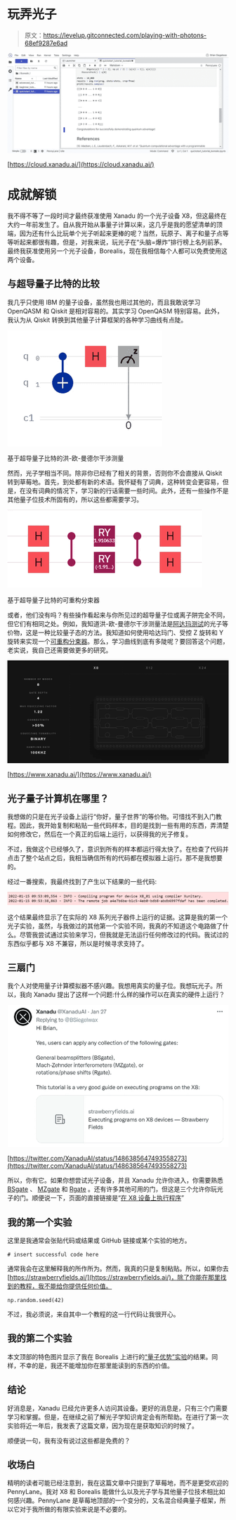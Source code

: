 # 玩弄光子

> 原文：<https://levelup.gitconnected.com/playing-with-photons-68ef9287e6ad>

![](img/f4f3416a76c096b66e2ff6843c752886.png)

[https://cloud.xanadu.ai/](https://cloud.xanadu.ai/)

# 成就解锁

我不得不等了一段时间才最终获准使用 Xanadu 的一个光子设备 X8，但这最终在大约一年前发生了。自从我开始从事量子计算以来，这几乎是我的愿望清单的顶端，因为还有什么比玩单个光子听起来更棒的呢？当然，玩原子、离子和量子点等等听起来都很有趣，但是，对我来说，玩光子在“头脑=爆炸”排行榜上名列前茅。最终我获准使用另一个光子设备，Borealis，现在我相信每个人都可以免费使用这两个设备。

## 与超导量子比特的比较

我几乎只使用 IBM 的量子设备，虽然我也用过其他的，而且我敢说学习 OpenQASM 和 Qiskit 是相对容易的。其实学习 OpenQASM 特别容易。此外，我认为从 Qiskit 转换到其他量子计算框架的各种学习曲线有点陡。

![](img/820aac51d646b7b0fb20f0d5286b9754.png)

基于超导量子比特的洪-欧-曼德尔干涉测量

然而，光子学相当不同。除非你已经有了相关的背景，否则你不会直接从 Qiskit 转到草莓地。首先，到处都有新的术语。我怀疑有了词典，这种转变会更容易，但是，在没有词典的情况下，学习新的行话需要一些时间。此外，还有一些操作不是其他量子位技术所固有的，所以这些都需要学习。

![](img/ae5061c099e3c4eb30b4e49e498dee35.png)

基于超导量子比特的可重构分束器

或者，他们没有吗？有些操作看起来与你所见过的超导量子位或离子阱完全不同，但它们有相同之处。例如，我知道洪-欧-曼德尔干涉测量法是[阿达玛测试](https://medium.com/@bsiegelwax/the-simplest-way-to-compare-single-qubit-quantum-states-8ddbefa5a93e)的光子等价物，这是一种比较量子态的方法。我知道如何使用哈达玛门、受控 Z 旋转和 Y 旋转来实现一个[可重构分束器](https://medium.com/gitconnected/amplitude-encoding-dd89dc84170d)。那么，学习曲线到底有多陡呢？要回答这个问题，老实说，我自己还需要做更多的研究。

![](img/ee41cd2a3392c64d7d62110a69da79b3.png)

[https://www.xanadu.ai/](https://www.xanadu.ai/)

## 光子量子计算机在哪里？

我想做的只是在光子设备上运行“你好，量子世界”的等价物。可惜找不到入门教程。因此，我开始复制和粘贴一些代码样本，目的是找到一些有用的东西，弄清楚如何修改它，然后在一个真正的后端上运行，以获得我的光子修复。

不过，我做这个已经够久了，意识到所有的样本都运行得太快了。在检查了代码并点击了整个站点之后，我相当确信所有的代码都在模拟器上运行。那不是我想要的。

经过一番搜索，我最终找到了产生以下结果的一些代码:

![](img/b41fcb4d8115485064bff58dae7f87ee.png)

这个结果最终显示了在实际的 X8 系列光子器件上运行的证据。这算是我的第一个光子实验，虽然，与我做过的其他第一个实验不同，我真的不知道这个电路做了什么。尽管我尝试通过实验来学习，但我就是无法运行任何修改过的代码。我试过的东西似乎都与 X8 不兼容，所以是时候寻求支持了。

## 三扇门

我个人对使用量子计算模拟器不感兴趣。我想用真实的量子位。我想玩光子。所以，我向 Xanadu 提出了这样一个问题:什么样的操作可以在真实的硬件上运行？

![](img/8bff5a7d4ad04e99f758a25ec3487243.png)

[https://twitter.com/XanaduAI/status/1486385647493558273](https://twitter.com/XanaduAI/status/1486385647493558273)

所以，你有它。如果你想尝试光子设备，并且 Xanadu 允许你进入，你需要熟悉 [BSgate](https://strawberryfields.readthedocs.io/en/stable/code/api/strawberryfields.ops.BSgate.html) 、 [MZgate](https://strawberryfields.readthedocs.io/en/stable/code/api/strawberryfields.ops.MZgate.html) 和 [Rgate](https://strawberryfields.readthedocs.io/en/stable/code/api/strawberryfields.ops.Rgate.html) 。还有许多其他可用的门，但这是三个允许你玩光子的门。顺便说一下，页面的直接链接是“[在 X8 设备上执行程序](https://strawberryfields.ai/photonics/demos/tutorial_X8.html)”

## 我的第一个实验

这里是我通常会张贴代码或结果或 GitHub 链接或某个实验的地方。

```
# insert successful code here
```

通常我会在这里解释我的所作所为。然而，我真的只是复制粘贴。所以，如果你去[https://strawberryfields.ai/](https://strawberryfields.ai/)，除了你能在那里找到的教程，我不能给你提供任何价值。

```
np.random.seed(42)
```

不过，我必须说，来自其中一个教程的这一行代码让我很开心。

## 我的第二个实验

本文顶部的特色图片显示了我在 Borealis 上进行的[“量子优势”实验](https://strawberryfields.ai/photonics/demos/tutorial_borealis_quickstart.html)的结果。同样，不幸的是，我还不能增加你在那里能读到的东西的价值。

## 结论

好消息是，Xanadu 已经允许更多人访问其设备。更好的消息是，只有三个门需要学习和掌握。但是，在继续之前了解光子学知识肯定会有所帮助。在进行了第一次实验将近一年后，我发表了这篇文章，因为现在是获取知识的时候了。

顺便说一句，我有没有说过这些都是免费的？

## 收场白

精明的读者可能已经注意到，我在这篇文章中只提到了草莓地，而不是更受欢迎的 PennyLane。我对 X8 和 Borealis 能做什么以及光子学与其他量子位技术相比如何感兴趣。PennyLane 是草莓地顶部的一个变分的，又名混合经典量子框架，所以它对于我所做的有限实验来说是不必要的。